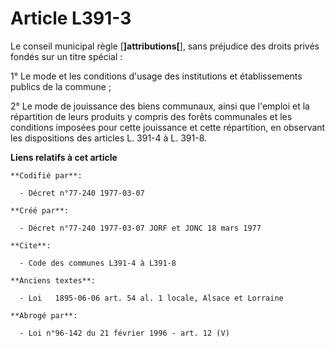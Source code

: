 # Article L391-3

Le conseil municipal règle [**]attributions[**], sans préjudice des droits privés fondés sur un titre spécial :

1° Le mode et les conditions d'usage des institutions et établissements publics de la commune ;

2° Le mode de jouissance des biens communaux, ainsi que l'emploi et la répartition de leurs produits y compris des forêts
communales et les conditions imposées pour cette jouissance et cette répartition, en observant les dispositions des articles
L. 391-4 à L. 391-8.

**Liens relatifs à cet article**

	**Codifié par**:

	  - Décret n°77-240 1977-03-07

	**Créé par**:

	  - Décret n°77-240 1977-03-07 JORF et JONC 18 mars 1977

	**Cite**:

	  - Code des communes L391-4 à L391-8

	**Anciens textes**:

	  - Loi   1895-06-06 art. 54 al. 1 locale, Alsace et Lorraine

	**Abrogé par**:

	  - Loi n°96-142 du 21 février 1996 - art. 12 (V)
